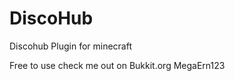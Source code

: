 DiscoHub
========

Discohub Plugin for minecraft

Free to use check me out on Bukkit.org MegaErn123

